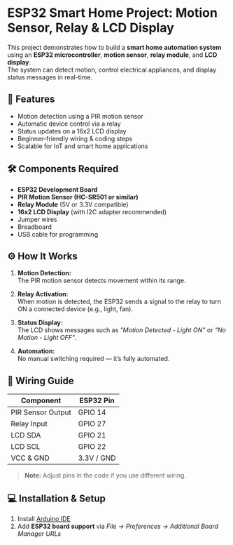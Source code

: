 # ESP32 Smart Home Project: Motion Sensor, Relay & LCD Display

This project demonstrates how to build a **smart home automation system** using an **ESP32 microcontroller**, **motion sensor**, **relay module**, and **LCD display**.  
The system can detect motion, control electrical appliances, and display status messages in real-time.

## 📌 Features
- Motion detection using a PIR motion sensor
- Automatic device control via a relay
- Status updates on a 16x2 LCD display
- Beginner-friendly wiring & coding steps
- Scalable for IoT and smart home applications

## 🛠 Components Required
- **ESP32 Development Board**
- **PIR Motion Sensor (HC-SR501 or similar)**
- **Relay Module** (5V or 3.3V compatible)
- **16x2 LCD Display** (with I2C adapter recommended)
- Jumper wires
- Breadboard
- USB cable for programming

## ⚙️ How It Works
1. **Motion Detection:**  
   The PIR motion sensor detects movement within its range.
   
2. **Relay Activation:**  
   When motion is detected, the ESP32 sends a signal to the relay to turn ON a connected device (e.g., light, fan).
   
3. **Status Display:**  
   The LCD shows messages such as *"Motion Detected - Light ON"* or *"No Motion - Light OFF"*.

4. **Automation:**  
   No manual switching required — it’s fully automated.

## 🔌 Wiring Guide
| Component | ESP32 Pin |
|-----------|-----------|
| PIR Sensor Output | GPIO 14 |
| Relay Input | GPIO 27 |
| LCD SDA | GPIO 21 |
| LCD SCL | GPIO 22 |
| VCC & GND | 3.3V / GND |

> **Note:** Adjust pins in the code if you use different wiring.

## 💻 Installation & Setup
1. Install [Arduino IDE](https://www.arduino.cc/en/software)
2. Add **ESP32 board support** via *File → Preferences → Additional Board Manager URLs*  
